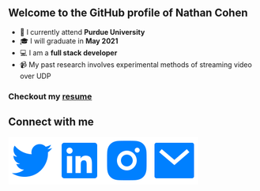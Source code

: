 ## Welcome to the GitHub profile of Nathan Cohen

- 🚂 I currently attend **Purdue University** 
- 🎓 I will graduate in **May 2021**
- 💻 I am a **full stack developer**
- 📹 My past research involves experimental methods of streaming video over UDP

### Checkout my [resume](https://najaco.github.io/personal-website/static/media/resume_cohen.a9ab15f5.pdf)

## Connect with me
[<img align="left" alt="Twitter" src="https://raw.githubusercontent.com/najaco/najaco/master/assets/twitter-fill.svg" />][twitter]

[<img align="left" alt="LinkedIn | LinkedIn" src="https://raw.githubusercontent.com/najaco/najaco/master/assets/linkedin-box-fill.svg" />][linkedin]


[<img align="left" alt="Instagram" src="https://raw.githubusercontent.com/najaco/najaco/master/assets/instagram-fill.svg" />][instagram]


[<img align="left" alt="Mail" src="https://raw.githubusercontent.com/najaco/najaco/master/assets/mail-fill.svg" />][mailto]


[twitter]: https://twitter.com/nathancohen99
[linkedin]: https://www.linkedin.com/in/nathancohen99/
[instagram]: https://www.instagram.com/nathan.cohen4299/
[mailto]: mailto:ncohen4299@gmail.com
